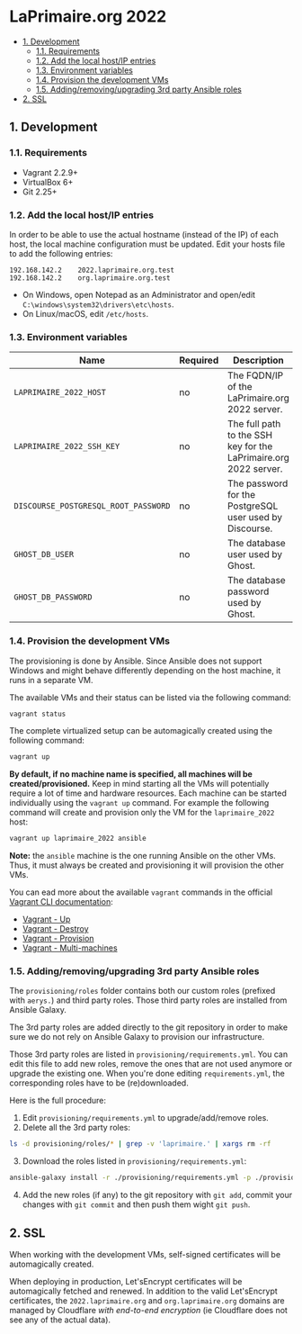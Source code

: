 # LaPrimaire.org 2022

<!-- TOC depthFrom:2 -->

- [1. Development](#1-development)
    - [1.1. Requirements](#11-requirements)
    - [1.2. Add the local host/IP entries](#12-add-the-local-hostip-entries)
    - [1.3. Environment variables](#13-environment-variables)
    - [1.4. Provision the development VMs](#14-provision-the-development-vms)
    - [1.5. Adding/removing/upgrading 3rd party Ansible roles](#15-addingremovingupgrading-3rd-party-ansible-roles)
- [2. SSL](#2-ssl)

<!-- /TOC -->

## 1. Development

### 1.1. Requirements

- Vagrant 2.2.9+
- VirtualBox 6+
- Git 2.25+

### 1.2. Add the local host/IP entries

In order to be able to use the actual hostname (instead of the IP) of each
host, the local machine configuration must be updated.
Edit your hosts file to add the following entries:

```
192.168.142.2    2022.laprimaire.org.test
192.168.142.2    org.laprimaire.org.test
```

- On Windows, open Notepad as an Administrator and open/edit `C:\windows\system32\drivers\etc\hosts`.
- On Linux/macOS, edit `/etc/hosts`.

### 1.3. Environment variables

| Name | Required | Description |
|-|-|-|
| `LAPRIMAIRE_2022_HOST` | no | The FQDN/IP of the LaPrimaire.org 2022 server. |
| `LAPRIMAIRE_2022_SSH_KEY` | no | The full path to the SSH key for the LaPrimaire.org 2022 server. |
| `DISCOURSE_POSTGRESQL_ROOT_PASSWORD` | no | The password for the PostgreSQL user used by Discourse. |
| `GHOST_DB_USER` | no | The database user used by Ghost. |
| `GHOST_DB_PASSWORD` | no | The database password used by Ghost. |

### 1.4. Provision the development VMs

The provisioning is done by Ansible. Since Ansible does not support Windows
and might behave differently depending on the host machine, it runs in a
separate VM.

The available VMs and their status can be listed via the following command:

```bash
vagrant status
```

The complete virtualized setup can be automagically created using the following
command:

```bash
vagrant up
```

**By default, if no machine name is specified, all machines will be created/provisioned.**
Keep in mind starting all the VMs will potentially require a lot of time
and hardware resources. Each machine can be started individually using the
`vagrant up` command. For example the following command will create and
provision only the VM for the `laprimaire_2022` host:

```bash
vagrant up laprimaire_2022 ansible
```

**Note:** the `ansible` machine is the one running Ansible on the other VMs.
Thus, it must always be created and provisioning it will provision the other
VMs.

You can ead more about the available `vagrant` commands in the official
[Vagrant CLI documentation](https://www.vagrantup.com/docs/cli):

* [Vagrant - Up](https://www.vagrantup.com/docs/cli/up)
* [Vagrant - Destroy](https://www.vagrantup.com/docs/cli/destroy)
* [Vagrant - Provision](https://www.vagrantup.com/docs/cli/provision)
* [Vagrant - Multi-machines](https://www.vagrantup.com/docs/multi-machine)

### 1.5. Adding/removing/upgrading 3rd party Ansible roles

The `provisioning/roles` folder contains both our custom roles (prefixed with
`aerys.`) and third party roles. Those third party roles are installed from
Ansible Galaxy.

The 3rd party roles are added directly to the git repository in order to make
sure we do not rely on Ansible Galaxy to provision our infrastructure.

Those 3rd party roles are listed in `provisioning/requirements.yml`. You can
edit this file to add new roles, remove the ones that are not used anymore
or upgrade the existing one. When you're done editing `requirements.yml`, the
corresponding roles have to be (re)downloaded.

Here is the full procedure:

1. Edit `provisioning/requirements.yml` to upgrade/add/remove roles.
2. Delete all the 3rd party roles:

```bash
ls -d provisioning/roles/* | grep -v 'laprimaire.' | xargs rm -rf
```

3. Download the roles listed in `provisioning/requirements.yml`:

```bash
ansible-galaxy install -r ./provisioning/requirements.yml -p ./provisioning/roles
```

4. Add the new roles (if any) to the git repository with `git add`, commit
your changes with `git commit` and then push them wight `git push`.

## 2. SSL

When working with the development VMs, self-signed certificates will be automagically
created.

When deploying in production, Let'sEncrypt certificates will be automagically fetched
and renewed. In addition to the valid Let'sEncrypt certificates, the `2022.laprimaire.org`
and `org.laprimaire.org` domains are managed by Cloudflare *with end-to-end
encryption* (ie Cloudflare does not see any of the actual data).
